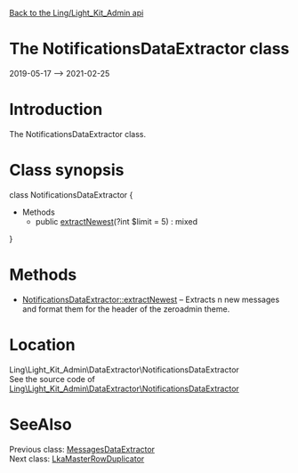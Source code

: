 [Back to the Ling/Light_Kit_Admin api](https://github.com/lingtalfi/Light_Kit_Admin/blob/master/doc/api/Ling/Light_Kit_Admin.md)



The NotificationsDataExtractor class
================
2019-05-17 --> 2021-02-25






Introduction
============

The NotificationsDataExtractor class.



Class synopsis
==============


class <span class="pl-k">NotificationsDataExtractor</span>  {

- Methods
    - public [extractNewest](https://github.com/lingtalfi/Light_Kit_Admin/blob/master/doc/api/Ling/Light_Kit_Admin/DataExtractor/NotificationsDataExtractor/extractNewest.md)(?int $limit = 5) : mixed

}






Methods
==============

- [NotificationsDataExtractor::extractNewest](https://github.com/lingtalfi/Light_Kit_Admin/blob/master/doc/api/Ling/Light_Kit_Admin/DataExtractor/NotificationsDataExtractor/extractNewest.md) &ndash; Extracts n new messages and format them for the header of the zeroadmin theme.





Location
=============
Ling\Light_Kit_Admin\DataExtractor\NotificationsDataExtractor<br>
See the source code of [Ling\Light_Kit_Admin\DataExtractor\NotificationsDataExtractor](https://github.com/lingtalfi/Light_Kit_Admin/blob/master/DataExtractor/NotificationsDataExtractor.php)



SeeAlso
==============
Previous class: [MessagesDataExtractor](https://github.com/lingtalfi/Light_Kit_Admin/blob/master/doc/api/Ling/Light_Kit_Admin/DataExtractor/MessagesDataExtractor.md)<br>Next class: [LkaMasterRowDuplicator](https://github.com/lingtalfi/Light_Kit_Admin/blob/master/doc/api/Ling/Light_Kit_Admin/Duplicator/LkaMasterRowDuplicator.md)<br>
